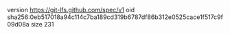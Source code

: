 version https://git-lfs.github.com/spec/v1
oid sha256:0eb517018a94c114c7ba189cd319b6787df86b312e0525cace1f517c9f09d08a
size 231
